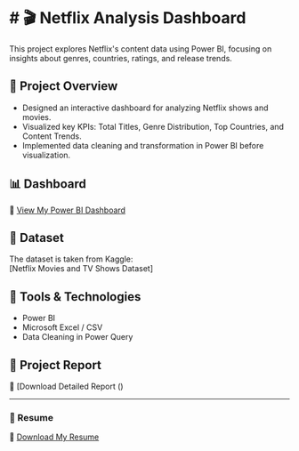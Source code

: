 # # 🎬 Netflix Analysis Dashboard

This project explores Netflix's content data using Power BI, focusing on insights about genres, countries, ratings, and release trends.

## 🚀 Project Overview
- Designed an interactive dashboard for analyzing Netflix shows and movies.
- Visualized key KPIs: Total Titles, Genre Distribution, Top Countries, and Content Trends.
- Implemented data cleaning and transformation in Power BI before visualization.

## 📊 Dashboard
🎯 [View My Power BI Dashboard](https://github.com/tarungautam07/Netflix-Analysis-Dashboard-/blob/main/IMG_6324.jpeg)

## 📂 Dataset
The dataset is taken from Kaggle:  
[Netflix Movies and TV Shows Dataset]

## 🧰 Tools & Technologies
- Power BI
- Microsoft Excel / CSV
- Data Cleaning in Power Query

## 📄 Project Report
📘 [Download Detailed Report ()

---

### 📎 Resume
📄 [Download My Resume](https://github.com/tarungautam07/tarungautam07/blob/main/Ram_Chander_Resume.pdf)
